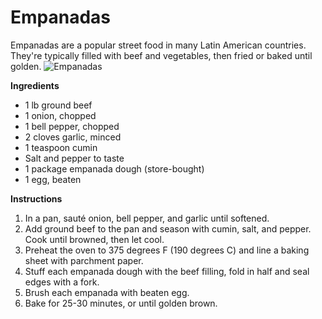 # Empanadas
Empanadas are a popular street food in many Latin American countries. They're typically filled with beef and vegetables, then fried or baked until golden.
![Empanadas](https://source.unsplash.com/random/?empanadas)

**Ingredients**
- 1 lb ground beef
- 1 onion, chopped
- 1 bell pepper, chopped
- 2 cloves garlic, minced
- 1 teaspoon cumin
- Salt and pepper to taste
- 1 package empanada dough (store-bought)
- 1 egg, beaten

**Instructions**
1. In a pan, sauté onion, bell pepper, and garlic until softened.
2. Add ground beef to the pan and season with cumin, salt, and pepper. Cook until browned, then let cool.
3. Preheat the oven to 375 degrees F (190 degrees C) and line a baking sheet with parchment paper.
4. Stuff each empanada dough with the beef filling, fold in half and seal edges with a fork.
5. Brush each empanada with beaten egg.
6. Bake for 25-30 minutes, or until golden brown.